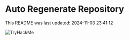 # Auto Regenerate Repository

This README was last updated: 2024-11-03 23:41:12

 ![TryHackMe](https://tryhackme.com/badge/533634)